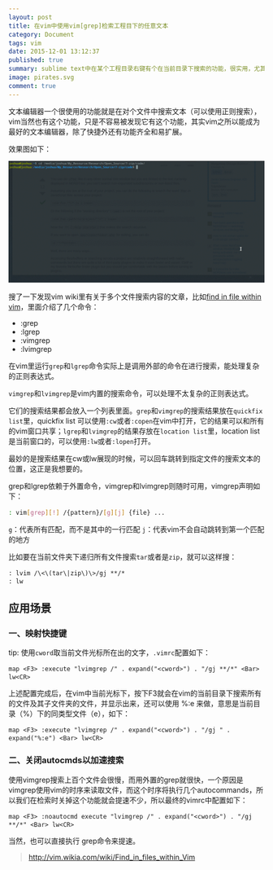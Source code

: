 ```yaml
---
layout: post
title: 在vim中使用vim[grep]检索工程目下的任意文本
category: Document
tags: vim
date: 2015-12-01 13:12:37
published: true
summary: sublime text中在某个工程目录右键有个在当前目录下搜索的功能，很实用，尤其在阅读代码的时候，那么在vim里怎么实现呢？
image: pirates.svg
comment: true
---
```


文本编辑器一个很使用的功能就是在对个文件中搜索文本（可以使用正则搜索），vim当然也有这个功能，只是不容易被发现它有这个功能，其实vim之所以能成为最好的文本编辑器，除了快捷外还有功能齐全和易扩展。

效果图如下：

![vim search demo](/postimgs/2015-12-01_11-15-29.gif?raw=true)

搜了一下发现vim wiki里有关于多个文件搜索内容的文章，比如[find in file within vim](http://vim.wikia.com/wiki/Find_in_files_within_Vim)，里面介绍了几个命令：

- :grep
- :lgrep
- :vimgrep
- :lvimgrep

在vim里运行`grep`和`lgrep`命令实际上是调用外部的命令在进行搜索，能处理复杂的正则表达式。

`vimgrep`和`lvimgrep`是vim内置的搜索命令，可以处理不太复杂的正则表达式。

它们的搜索结果都会放入一个列表里面。`grep`和`vimgrep`的搜索结果放在`quickfix list`里，quickfix list 可以使用`:cw`或者`:copen`在vim中打开，它的结果可以和所有的vim窗口共享；`lgrep`和`lvimgrep`的结果存放在`location list`里，location list 是当前窗口的，可以使用`:lw`或者`:lopen`打开。

最妙的是搜索结果在cw或lw展现的时候，可以回车跳转到指定文件的搜索文本的位置，这正是我想要的。

grep和lgrep依赖于外置命令，vimgrep和lvimgrep则随时可用，vimgrep声明如下：

```bash
: vim[grep][!] /{pattern}/[g][j] {file} ...
```

`g`：代表所有匹配，而不是其中的一行匹配
`j`：代表vim不会自动跳转到第一个匹配的地方

比如要在当前文件夹下递归所有文件搜索`tar`或者是`zip`，就可以这样搜：

```vim
: lvim /\<\(tar\|zip\)\>/gj **/*
: lw
```

## 应用场景

### 一、映射快捷键

tip: 使用`cword`取当前文件光标所在出的文字，`.vimrc`配置如下：

```vim
map <F3> :execute "lvimgrep /" . expand("<cword>") . "/gj **/*" <Bar> lw<CR>
```

上述配置完成后，在vim中当前光标下，按下F3就会在vim的当前目录下搜索所有的文件及其子文件夹的文件，并显示出来，还可以使用 %:e 来做，意思是当前目录（%）下的同类型文件（e），如下：

```vim
map <F3> :execute "lvimgrep /" . expand("<cword>") . "/gj " . expand("%:e") <Bar> lw<CR>
```

### 二、关闭autocmds以加速搜索

使用vimgrep搜索上百个文件会很慢，而用外置的grep就很快，一个原因是vimgrep使用vim的时序来读取文件，而这个时序将执行几个autocommands，所以我们在检索时关掉这个功能就会提速不少，所以最终的vimrc中配置如下：

```vim
map <F3> :noautocmd execute "lvimgrep /" . expand("<cword>") . "/gj **/*" <Bar> lw<CR>
```

当然，也可以直接执行 grep命令来提速。

> http://vim.wikia.com/wiki/Find_in_files_within_Vim 
